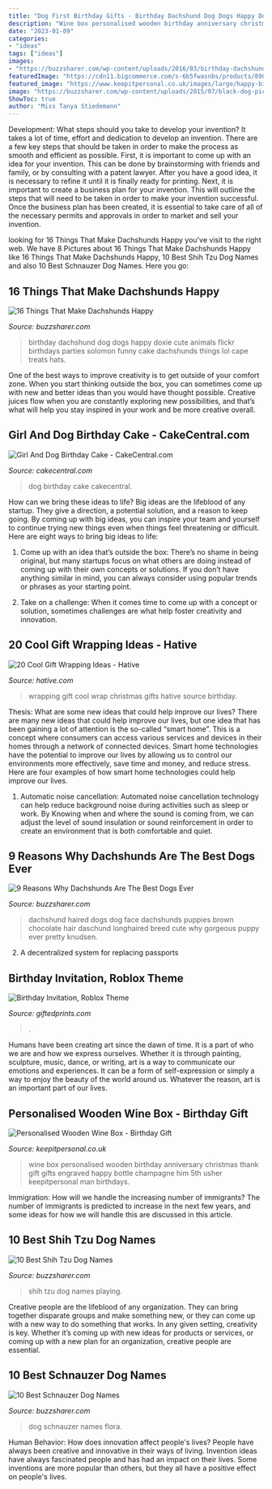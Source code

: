 ```yaml
---
title: "Dog First Birthday Gifts - Birthday Dachshund Dog Dogs Happy Doxie Cute Animals Flickr Birthdays Parties Solomon Funny Cake Dachshunds Things Lol Cape Treats Hats"
description: "Wine box personalised wooden birthday anniversary christmas thank gift gifts engraved happy bottle champagne him 5th usher keepitpersonal man birthdays"
date: "2023-01-09"
categories:
- "ideas"
tags: ["ideas"]
images:
- "https://buzzsharer.com/wp-content/uploads/2016/03/birthday-dachshund-photo-pics.jpg"
featuredImage: "https://cdn11.bigcommerce.com/s-6b5fwasnbs/products/890/images/2039/0849-ROBLOX-GIRL-2__04759.1550256425.386.513.jpg?c=2"
featured_image: "https://www.keepitpersonal.co.uk/images/large/happy-birthday-wine-box_LRG.jpg"
image: "https://buzzsharer.com/wp-content/uploads/2015/07/black-dog-pics.jpg"
ShowToc: true
author: "Miss Tanya Stiedemann"
---
```



Development: What steps should you take to develop your invention?
It takes a lot of time, effort and dedication to develop an invention. There are a few key steps that should be taken in order to make the process as smooth and efficient as possible. First, it is important to come up with an idea for your invention. This can be done by brainstorming with friends and family, or by consulting with a patent lawyer. After you have a good idea, it is necessary to refine it until it is finally ready for printing. Next, it is important to create a business plan for your invention. This will outline the steps that will need to be taken in order to make your invention successful. Once the business plan has been created, it is essential to take care of all of the necessary permits and approvals in order to market and sell your invention.

	

		
looking for 16 Things That Make Dachshunds Happy you've visit to the right web. We have 8 Pictures about 16 Things That Make Dachshunds Happy like 16 Things That Make Dachshunds Happy, 10 Best Shih Tzu Dog Names and also 10 Best Schnauzer Dog Names. Here you go:
		
    
## 16 Things That Make Dachshunds Happy

<img loading=lazy src="https://buzzsharer.com/wp-content/uploads/2016/03/birthday-dachshund-photo-pics.jpg" onerror="this.onerror=null;this.src='https://tse2.mm.bing.net/th?id=OIP.Ee9axKu-u3W-R2bEZQXrFgHaLG&amp;pid=15.1';" alt="16 Things That Make Dachshunds Happy">

_Source: buzzsharer.com_

>birthday dachshund dog dogs happy doxie cute animals flickr birthdays parties solomon funny cake dachshunds things lol cape treats hats. 

	

One of the best ways to improve creativity is to get outside of your comfort zone. When you start thinking outside the box, you can sometimes come up with new and better ideas than you would have thought possible. Creative juices flow when you are constantly exploring new possibilities, and that’s what will help you stay inspired in your work and be more creative overall.

    
## Girl And Dog Birthday Cake - CakeCentral.com

<img loading=lazy src="https://cdn001.cakecentral.com/gallery/2015/03/900_204120I9H_girl-and-dog-birthday-cake.jpg" onerror="this.onerror=null;this.src='https://tse1.mm.bing.net/th?id=OIP.C6VURDThUA1TPR-pd9V-hQHaKa&amp;pid=15.1';" alt="Girl And Dog Birthday Cake - CakeCentral.com">

_Source: cakecentral.com_

>dog birthday cake cakecentral. 

	

How can we bring these ideas to life?
Big ideas are the lifeblood of any startup. They give a direction, a potential solution, and a reason to keep going. By coming up with big ideas, you can inspire your team and yourself to continue trying new things even when things feel threatening or difficult. Here are eight ways to bring big ideas to life:
1. Come up with an idea that’s outside the box: There’s no shame in being original, but many startups focus on what others are doing instead of coming up with their own concepts or solutions. If you don’t have anything similar in mind, you can always consider using popular trends or phrases as your starting point.

2. Take on a challenge: When it comes time to come up with a concept or solution, sometimes challenges are what help foster creativity and innovation.

    
## 20 Cool Gift Wrapping Ideas - Hative

<img loading=lazy src="https://hative.com/wp-content/uploads/2014/10/gift-wrapping-ideas/6-cool-gift-wrapping-ideas.jpg" onerror="this.onerror=null;this.src='https://tse2.mm.bing.net/th?id=OIP.ivXrF4FtlkXiWM2FG96I5gHaI0&amp;pid=15.1';" alt="20 Cool Gift Wrapping Ideas - Hative">

_Source: hative.com_

>wrapping gift cool wrap christmas gifts hative source birthday. 

	

Thesis: What are some new ideas that could help improve our lives?
There are many new ideas that could help improve our lives, but one idea that has been gaining a lot of attention is the so-called “smart home”. This is a concept where consumers can access various services and devices in their homes through a network of connected devices. Smart home technologies have the potential to improve our lives by allowing us to control our environments more effectively, save time and money, and reduce stress. Here are four examples of how smart home technologies could help improve our lives.
1. Automatic noise cancellation: Automated noise cancellation technology can help reduce background noise during activities such as sleep or work. By Knowing when and where the sound is coming from, we can adjust the level of sound insulation or sound reinforcement in order to create an environment that is both comfortable and quiet.


    
## 9 Reasons Why Dachshunds Are The Best Dogs Ever

<img loading=lazy src="https://buzzsharer.com/wp-content/uploads/2015/04/beautiful-duchshund.jpg" onerror="this.onerror=null;this.src='https://tse1.mm.bing.net/th?id=OIP.vabFsJhpZYLtoydTuKGPfQHaLD&amp;pid=15.1';" alt="9 Reasons Why Dachshunds Are The Best Dogs Ever">

_Source: buzzsharer.com_

>dachshund haired dogs dog face dachshunds puppies brown chocolate hair daschund longhaired breed cute why gorgeous puppy ever pretty knudsen. 

	

2. A decentralized system for replacing passports 

    
## Birthday Invitation, Roblox Theme

<img loading=lazy src="https://cdn11.bigcommerce.com/s-6b5fwasnbs/products/890/images/2039/0849-ROBLOX-GIRL-2__04759.1550256425.386.513.jpg?c=2" onerror="this.onerror=null;this.src='https://tse4.mm.bing.net/th?id=OIP.mGSSAK6DNqp7ZoRNSelnoQAAAA&amp;pid=15.1';" alt="Birthday Invitation, Roblox Theme">

_Source: giftedprints.com_

>. 

	

Humans have been creating art since the dawn of time. It is a part of who we are and how we express ourselves. Whether it is through painting, sculpture, music, dance, or writing, art is a way to communicate our emotions and experiences. It can be a form of self-expression or simply a way to enjoy the beauty of the world around us. Whatever the reason, art is an important part of our lives.

    
## Personalised Wooden Wine Box - Birthday Gift

<img loading=lazy src="https://www.keepitpersonal.co.uk/images/large/happy-birthday-wine-box_LRG.jpg" onerror="this.onerror=null;this.src='https://tse2.mm.bing.net/th?id=OIP.CIn9M2xg3EkaasV5cMuB4QHaHa&amp;pid=15.1';" alt="Personalised Wooden Wine Box - Birthday Gift">

_Source: keepitpersonal.co.uk_

>wine box personalised wooden birthday anniversary christmas thank gift gifts engraved happy bottle champagne him 5th usher keepitpersonal man birthdays. 

	

Immigration: How will we handle the increasing number of immigrants?
The number of immigrants is predicted to increase in the next few years, and some ideas for how we will handle this are discussed in this article.

    
## 10 Best Shih Tzu Dog Names

<img loading=lazy src="https://buzzsharer.com/wp-content/uploads/2015/07/beautiful-shih-tzu-playing.jpg" onerror="this.onerror=null;this.src='https://tse2.mm.bing.net/th?id=OIP.sJf4zP-5oFR_2rRUcYPSRwHaHa&amp;pid=15.1';" alt="10 Best Shih Tzu Dog Names">

_Source: buzzsharer.com_

>shih tzu dog names playing. 

	

Creative people are the lifeblood of any organization. They can bring together disparate groups and make something new, or they can come up with a new way to do something that works. In any given setting, creativity is key. Whether it’s coming up with new ideas for products or services, or coming up with a new plan for an organization, creative people are essential.

    
## 10 Best Schnauzer Dog Names

<img loading=lazy src="https://buzzsharer.com/wp-content/uploads/2015/07/black-dog-pics.jpg" onerror="this.onerror=null;this.src='https://tse2.mm.bing.net/th?id=OIP.QI7WIgQtH2Eh_vx5ISiEbgHaLI&amp;pid=15.1';" alt="10 Best Schnauzer Dog Names">

_Source: buzzsharer.com_

>dog schnauzer names flora. 

	

Human Behavior: How does innovation affect people's lives?
People have always been creative and innovative in their ways of living. Invention ideas have always fascinated people and has had an impact on their lives. Some inventions are more popular than others, but they all have a positive effect on people's lives.

